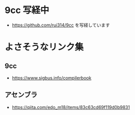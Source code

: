 # 9cc 写経中

* https://github.com/rui314/9cc を写経しています

# よさそうなリンク集

## 9cc

* https://www.sigbus.info/compilerbook

## アセンブラ

* https://qiita.com/edo_m18/items/83c63cd69f119d0b9831
